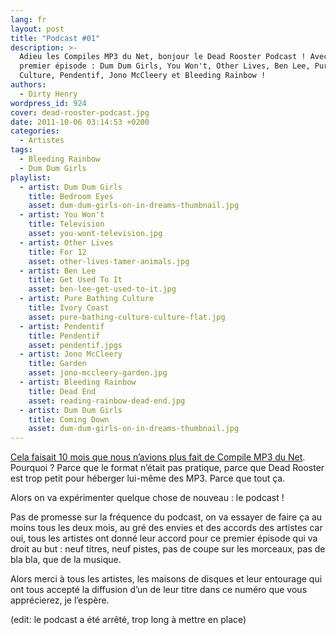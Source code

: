 ```yaml
---
lang: fr
layout: post
title: "Podcast #01"
description: >-
  Adieu les Compiles MP3 du Net, bonjour le Dead Rooster Podcast ! Avec pour ce
  premier épisode : Dum Dum Girls, You Won't, Other Lives, Ben Lee, Pure Bathing
  Culture, Pendentif, Jono McCleery et Bleeding Rainbow !
authors:
  - Dirty Henry
wordpress_id: 924
cover: dead-rooster-podcast.jpg
date: 2011-10-06 03:14:53 +0200
categories:
  - Artistes
tags:
  - Bleeding Rainbow
  - Dum Dum Girls
playlist:
  - artist: Dum Dum Girls
    title: Bedroom Eyes
    asset: dum-dum-girls-on-in-dreams-thumbnail.jpg
  - artist: You Won't
    title: Television
    asset: you-wont-television.jpg
  - artist: Other Lives
    title: For 12
    asset: other-lives-tamer-animals.jpg
  - artist: Ben Lee
    title: Get Used To It
    asset: ben-lee-get-used-to-it.jpg
  - artist: Pure Bathing Culture
    title: Ivory Coast
    asset: pure-bathing-culture-culture-flat.jpg
  - artist: Pendentif
    title: Pendentif
    asset: pendentif.jpgs
  - artist: Jono McCleery
    title: Garden
    asset: jono-mccleery-garden.jpg
  - artist: Bleeding Rainbow
    title: Dead End
    asset: reading-rainbow-dead-end.jpg
  - artist: Dum Dum Girls
    title: Coming Down
    asset: dum-dum-girls-on-in-dreams-thumbnail.jpg
---
```


[Cela faisait 10 mois que nous n’avions plus fait de Compile MP3 du Net][i725].
Pourquoi ? Parce que le format n’était pas pratique, parce que Dead Rooster est
trop petit pour héberger lui-même des MP3. Parce que tout ça.

Alors on va expérimenter quelque chose de nouveau : le podcast !

Pas de promesse sur la fréquence du podcast, on va essayer de faire ça au moins
tous les deux mois, au gré des envies et des accords des artistes car oui, tous
les artistes ont donné leur accord pour ce premier épisode qui va droit au but :
neuf titres, neuf pistes, pas de coupe sur les morceaux, pas de bla bla, que de
la musique.

Alors merci à tous les artistes, les maisons de disques et leur entourage qui
ont tous accepté la diffusion d’un de leur titre dans ce numéro que vous
apprécierez, je l’espère.

(edit: le podcast a été arrêté, trop long à mettre en place)

[i725]: https://www.deadrooster.org/compile-mp3-du-net-08/
